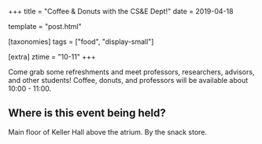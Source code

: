 +++
title = "Coffee & Donuts with the CS&E Dept!"
date = 2019-04-18

template = "post.html"

[taxonomies]
tags = ["food", "display-small"]

[extra]
ztime = "10-11"
+++

<!-- more -->

Come grab some refreshments and meet professors, researchers, advisors, and
other students! Coffee, donuts, and professors will be available about 10:00 - 11:00.

## Where is this event being held?
Main floor of Keller Hall above the atrium. By the snack store.
